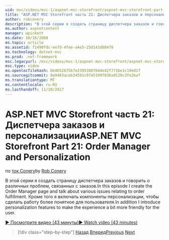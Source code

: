 ```yaml
---
uid: mvc/videos/mvc-1/aspnet-mvc-storefront/aspnet-mvc-storefront-part-21-order-manager-and-personalization
title: "ASP.NET MVC Storefront часть 21: Диспетчера заказов и персонализации | Документы Microsoft"
author: robconery
description: "В этой серии я создать страницу диспетчера заказов и говорить о различных проблем, связанных с заказов. Помимо этого я включать компоненты персонализации..."
ms.author: aspnetcontent
manager: wpickett
ms.date: 10/16/2008
ms.topic: article
ms.assetid: f1490fdc-ee7d-4fee-a4e5-25d141d88478
ms.technology: dotnet-mvc
ms.prod: .net-framework
msc.legacyurl: /mvc/videos/mvc-1/aspnet-mvc-storefront/aspnet-mvc-storefront-part-21-order-manager-and-personalization
msc.type: video
ms.openlocfilehash: bb4652675b7e23953807044e42f771be1c10ed1f
ms.sourcegitcommit: 9a9483aceb34591c97451997036a9120c3fe2baf
ms.translationtype: MT
ms.contentlocale: ru-RU
ms.lasthandoff: 11/10/2017
---
```

<a name="aspnet-mvc-storefront-part-21-order-manager-and-personalization"></a><span data-ttu-id="f6107-104">ASP.NET MVC Storefront часть 21: Диспетчера заказов и персонализации</span><span class="sxs-lookup"><span data-stu-id="f6107-104">ASP.NET MVC Storefront Part 21: Order Manager and Personalization</span></span>
====================
<span data-ttu-id="f6107-105">по [ток Conery](https://github.com/robconery)</span><span class="sxs-lookup"><span data-stu-id="f6107-105">by [Rob Conery](https://github.com/robconery)</span></span>

<span data-ttu-id="f6107-106">В этой серии я создать страницу диспетчера заказов и говорить о различных проблем, связанных с заказов.</span><span class="sxs-lookup"><span data-stu-id="f6107-106">In this episode I create the Order Manager page and talk about various issues relating to order fulfillment.</span></span> <span data-ttu-id="f6107-107">Кроме того я включать компоненты персонализации, чтобы сделать работу более понятное для пользователя.</span><span class="sxs-lookup"><span data-stu-id="f6107-107">In addition I introduce personalization features to make the experience a bit more friendly for the user.</span></span>

[<span data-ttu-id="f6107-108">&#9654; Посмотрите видео (43 минуты)</span><span class="sxs-lookup"><span data-stu-id="f6107-108">&#9654; Watch video (43 minutes)</span></span>](https://channel9.msdn.com/Blogs/ASP-NET-Site-Videos/aspnet-mvc-storefront-part-21-order-manager-and-personalization)

>[!div class="step-by-step"]
<span data-ttu-id="f6107-109">[Назад](aspnet-mvc-storefront-part-20-logging.md)
[Вперед](aspnet-mvc-storefront-part-22-restructuring-rerouting-and-paypal.md)</span><span class="sxs-lookup"><span data-stu-id="f6107-109">[Previous](aspnet-mvc-storefront-part-20-logging.md)
[Next](aspnet-mvc-storefront-part-22-restructuring-rerouting-and-paypal.md)</span></span>
